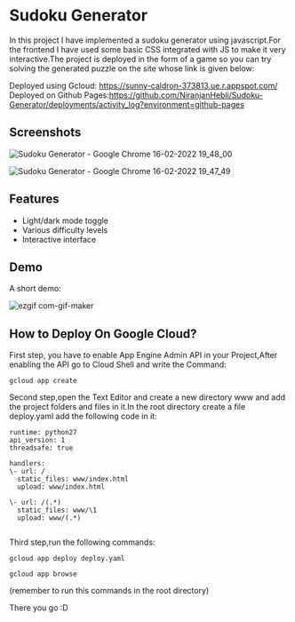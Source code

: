 
# Sudoku Generator 

In this project I have implemented a sudoku generator using javascript.For the frontend I have used some basic CSS integrated with JS to make it very interactive.The project is deployed in the form of a game so you can try solving the generated puzzle on the site whose link is given below:

Deployed using Gcloud: https://sunny-caldron-373813.ue.r.appspot.com/                                                                                                      
Deployed on Github Pages:https://github.com/NiranjanHebli/Sudoku-Generator/deployments/activity_log?environment=github-pages

## Screenshots


![Sudoku Generator - Google Chrome 16-02-2022 19_48_00](https://user-images.githubusercontent.com/84934990/154283968-9c9ae07b-07dd-41d4-8b73-ce8231a2b104.png)


![Sudoku Generator - Google Chrome 16-02-2022 19_47_49](https://user-images.githubusercontent.com/84934990/154284069-f112f8cb-805c-47fd-a447-44f774ba0d7b.png)


## Features

- Light/dark mode toggle
- Various difficulty levels
- Interactive interface


## Demo

A short demo:

![ezgif com-gif-maker](https://user-images.githubusercontent.com/84934990/154282602-c2237c2b-99ec-4820-8e89-9515d6afec99.gif)

## How to Deploy On Google Cloud?

First step, you have to enable App Engine Admin API in your Project,After enabling the API go to Cloud Shell and write the Command:
 ```
 gcloud app create
 
 ```

Second step,open the Text Editor and create a new directory www and add the project folders and files in it.In the root directory create a file deploy.yaml add the following code in it:
```
runtime: python27                             
api_version: 1                                  
threadsafe: true                      

handlers:                      
\- url: /                      
  static_files: www/index.html                              
  upload: www/index.html                               
   
\- url: /(.*)                       
  static_files: www/\1
  upload: www/(.*)
  
 ```
Third step,run the following commands:

```
gcloud app deploy deploy.yaml                              

gcloud app browse

```                              
(remember to run this commands in the root directory)

There you go :D
